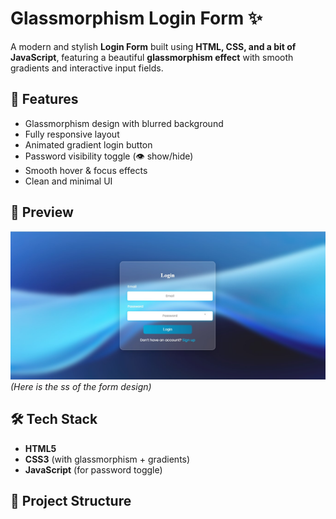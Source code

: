 # Glassmorphism Login Form ✨

A modern and stylish **Login Form** built using **HTML, CSS, and a bit of JavaScript**, featuring a beautiful **glassmorphism effect** with smooth gradients and interactive input fields.  

## 🚀 Features
- Glassmorphism design with blurred background  
- Fully responsive layout  
- Animated gradient login button  
- Password visibility toggle (👁 show/hide)  
- Smooth hover & focus effects  
- Clean and minimal UI  

## 📸 Preview
![Glass Login Form](assets/image/frosted-login-form.png)  
*(Here is the ss of the form design)*  

## 🛠️ Tech Stack
- **HTML5**  
- **CSS3** (with glassmorphism + gradients)  
- **JavaScript** (for password toggle)  

## 📂 Project Structure
